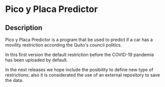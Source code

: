 # Pico y Placa Predictor
## Description
Pico y Placa Predictor is a program that be used to predict if a car has a movility restriction according the Quito's council politics.

In this first version the default restriction before the COVID-19 pandemia has been uploaded by default.

In the next releases we hope include the posibility to define new type of restrictions; also it is considerated the use of an external repository to save the data.
